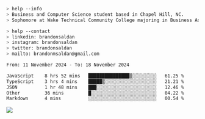 ````bash
> help --info
> Business and Computer Science student based in Chapel Hill, NC.
> Sophomore at Wake Technical Community College majoring in Business Administration.
````

````bash
> help --contact
> linkedin: brandonsaldan
> instagram: brandonsaldan
> twitter: brandonsaldan
> mailto: brandonmsaldan@gmail.com
````

<!--START_SECTION:waka-->

```txt
From: 11 November 2024 - To: 18 November 2024

JavaScript    8 hrs 52 mins   ███████████████▒░░░░░░░░░   61.25 %
TypeScript    3 hrs 4 mins    █████▒░░░░░░░░░░░░░░░░░░░   21.21 %
JSON          1 hr 48 mins    ███░░░░░░░░░░░░░░░░░░░░░░   12.46 %
Other         36 mins         █░░░░░░░░░░░░░░░░░░░░░░░░   04.22 %
Markdown      4 mins          ░░░░░░░░░░░░░░░░░░░░░░░░░   00.54 %
```

<!--END_SECTION:waka-->

![](https://komarev.com/ghpvc/?username=brandonsaldan&color=6A8AFF)
